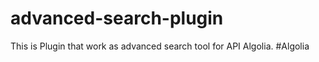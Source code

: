 # advanced-search-plugin
This is Plugin that work as advanced search tool for API Algolia.  #Algolia
